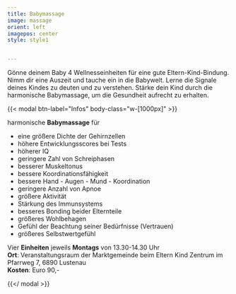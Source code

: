 ```yaml
---
title: Babymassage
image: massage
orient: left
imagepos: center
style: style1


---
```


Gönne deinem Baby 4 Wellnesseinheiten für eine gute Eltern-Kind-Bindung. Nimm dir eine Auszeit und tauche ein in die Babywelt. Lerne die Signale deines Kindes zu deuten und zu verstehen. Stärke dein Kind durch die harmonische Babymassage, um die Gesundheit aufrecht zu erhalten. 

{{< modal btn-label="Infos" body-class="w-[1000px]" >}} 

harmonische **Babymassage** für 

- eine größere Dichte der Gehirnzellen  
- höhere Entwicklungsscores bei Tests  
- höherer IQ
- geringere Zahl von Schreiphasen
- besserer Muskeltonus
- bessere Koordinationsfähigkeit
- bessere Hand - Augen - Mund - Koordination
- geringere Anzahl von Apnoe
- größere Aktivität
- Stärkung des Immunsystems
- besseres Bonding beider Elternteile
- größeres Wohlbehagen
- Gefühl der Beachtung seiner Bedürfnisse (Vertrauen)
- größeres Selbstwertgefühl

Vier **Einheiten** jeweils **Montags** von 13.30-14.30 Uhr  
**Ort**: Veranstaltungsraum der Marktgemeinde beim Eltern Kind Zentrum im Pfarrweg 7, 6890 Lustenau  
**Kosten**: Euro 90,-

{{</ modal >}}